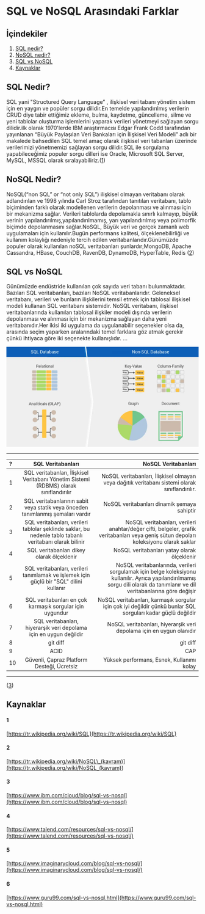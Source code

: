 # SQL ve NoSQL Arasındaki Farklar

## İçindekiler

1. [SQL nedir?](#SQL-nedir)
2. [NoSQL nedir?](#NoSQL-nedir)
3. [SQL vs NoSQL](#typescript-vs-javascript)
4. [Kaynaklar](#kaynaklar)

## SQL Nedir?

SQL yani "Structured Query Language” , ilişkisel veri tabanı yönetim sistem için en yaygın ve popüler sorgu dilidir.En temelde yapılandırılmış verilerin CRUD diye tabir ettiğimiz ekleme, bulma, kaydetme, güncelleme, silme ve yeni tablolar oluşturma işlemlerini yaparak verileri yönetmeyi sağlayan sorgu dilidir.ilk olarak 1970'lerde IBM araştırmacısı Edgar Frank Codd tarafından yayınlanan “Büyük Paylaşılan Veri Bankaları için İlişkisel Veri Modeli” adlı bir makalede bahsedilen SQL temel amaç olarak ilişkisel veri tabanları üzerinde verilerimizi yönetmemizi sağlayan sorgu dilidir.SQL ile sorgulama yapabileceğimiz populer sorgu dilleri ise Oracle, Microsoft SQL Server, MySQL, MSSQL olarak sıralayabiliriz.([1](#1))

## NoSQL Nedir?

NoSQL(“non SQL” or “not only SQL”) ilişkisel olmayan veritabanı olarak adlandırılan ve 1998 yılında Carl Stroz tarafından tanıtılan veritabanı, tablo biçiminden farklı olarak modellenen verilerin depolanması ve alınması için bir mekanizma sağlar. Verileri tablolarda depolamakla sınırlı kalmayıp, büyük verinin yapılandırılmış,yapılandırılmamış, yarı yapılandırılmış veya polimorfik biçimde depolanmasını sağlar.NoSQL, Büyük veri ve gerçek zamanlı web uygulamaları için kullanılır.Bugün performans kalitesi, ölçeklenebilirliği ve kullanım kolaylığı nedeniyle tercih edilen veritabanlarıdır.Günümüzde populer olarak kullanılan noSQL veritabanları şunlardır;MongoDB, Apache Cassandra, HBase, CouchDB, RavenDB, DynamoDB, HyperTable, Redis
([2](#2))

## SQL vs NoSQL

Günümüzde endüstride kullanılan çok sayıda veri tabanı bulunmaktadır. Bazıları SQL veritabanları, bazıları NoSQL veritabanlarıdır. Geleneksel veritabanı, verileri ve bunların ilişkilerini temsil etmek için tablosal ilişkisel modeli kullanan SQL veritabanı sistemidir. NoSQL veritabanı, ilişkisel veritabanlarında kullanılan tablosal ilişkiler modeli dışında verilerin depolanması ve alınması için bir mekanizma sağlayan daha yeni veritabanıdır.Her ikisi iki uygulama da uygulanabilir seçenekler olsa da, arasında seçim yaparken aralarındaki temel farklara göz atmak gerekir çünkü ihtiyaca göre iki seçenekte kullanışlıdır.
...

![Ornek](./images/nosqlvssql.png)

---

| ?   |                                            SQL Veritabanları                                             |                                                                                                                                                         NoSQL Veritabanları |
| :-- | :------------------------------------------------------------------------------------------------------: | --------------------------------------------------------------------------------------------------------------------------------------------------------------------------: |
| 1   |          SQL veritabanları, İlişkisel Veritabanı Yönetim Sistemi (RDBMS) olarak sınıflandırılır          |                                                                              NoSQL veritabanları, İlişkisel olmayan veya dağıtık veritabanı sistemi olarak sınıflandırılır. |
| 2   |             SQL veritabanlarının sabit veya statik veya önceden tanımlanmış şemaları vardır              |                                                                                                                                 NoSQL veritabanları dinamik şemaya sahiptir |
| 3   | SQL veritabanları, verileri tablolar şeklinde saklar, bu nedenle tablo tabanlı veritabanı olarak bilinir |                                       NoSQL veritabanları, verileri anahtar/değer çifti, belgeler, grafik veritabanları veya geniş sütun depoları koleksiyonu olarak saklar |
| 4   |                                SQL veritabanları dikey olarak ölçeklenir                                 |                                                                                                                                 NoSQL veritabanları yatay olarak ölçeklenir |
| 5   |          SQL veritabanları, verileri tanımlamak ve işlemek için güçlü bir "SQL" dilini kullanır          | NoSQL veritabanlarında, verileri sorgulamak için belge koleksiyonu kullanılır. Ayrıca yapılandırılmamış sorgu dili olarak da tanımlanır ve dil veritabanlarına göre değişir |
| 6   |                         SQL veritabanları en çok karmaşık sorgular için uygundur                         |                                                                NoSQL veritabanları, karmaşık sorgular için çok iyi değildir çünkü bunlar SQL sorguları kadar güçlü değildir |
| 7   |                    SQL veritabanları, hiyerarşik veri depolama için en uygun değildir                    |                                                                                                        NoSQL veritabanları, hiyerarşik veri depolama için en uygun olanıdır |
| 8   |                                                 git diff                                                 |                                                                                                                                                                    git diff |
| 9   |                                                   ACID                                                   |                                                                                                                                                                         CAP |
| 10  |                                Güvenli, Çapraz Platform Desteği, Ücretsiz                                |                                                                                                                                   Yüksek performans, Esnek, Kullanımı kolay |

---

([3](#3))

## Kaynaklar

#### 1

[https://tr.wikipedia.org/wiki/SQL](https://tr.wikipedia.org/wiki/SQL)

#### 2

[https://tr.wikipedia.org/wiki/NoSQL\_(kavram)](<https://tr.wikipedia.org/wiki/NoSQL_(kavram)>)

#### 3

[https://www.ibm.com/cloud/blog/sql-vs-nosql](https://www.ibm.com/cloud/blog/sql-vs-nosql)

#### 4

[https://www.talend.com/resources/sql-vs-nosql/](https://www.talend.com/resources/sql-vs-nosql/)

#### 5

[https://www.imaginarycloud.com/blog/sql-vs-nosql/](https://www.imaginarycloud.com/blog/sql-vs-nosql/)

#### 6

[https://www.guru99.com/sql-vs-nosql.html](https://www.guru99.com/sql-vs-nosql.html)
